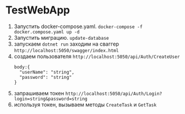 # TestWebApp

1. Запустить docker-compose.yaml. `docker-compose -f docker.compose.yaml up -d`
2. Запустить миграцию. `update-database`
3. запускаем `dotnet run` заходим на сваггер `http://localhost:5050/swagger/index.html`
4. создаем пользователя `http://localhost:5050/api/Auth/CreateUser`
   ```
   body:{
     "userName": "string",
     "password": "string"
   }
   ```
5. запрашиваем токен `http://localhost:5050/api/Auth/Login?login=string&password=string`
6. используя токен, вызываем методы `CreateTask` и `GetTask`
